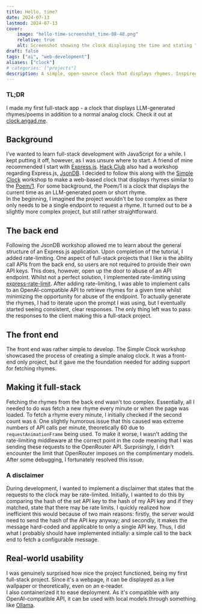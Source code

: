 ```yaml
---
title: Hello, time?
date: 2024-07-13
lastmod: 2024-07-13
cover:
    image: "hello-time-screenshot_time-08-48.png"
    relative: true
    alt: Screenshot showing the clock displaying the time and stating "Daybreak's glow, the hour does show, forty-eight minutes past eight."
draft: false 
tags: ["ai", "web-development"]
aliases: ["clock"]
# categories: ["projects"]
description: A simple, open-source clock that displays rhymes. Inspired by the Hack Club workshops Simple Clock and JsonDB, along with the Poem/1, an "AI rhyming clock".   
---
```

### TL;DR  
I made my first full-stack app - a clock that displays LLM-generated rhymes/poems in addition to a normal analog clock. Check it out at [clock.angad.me](https://clock.angad.me).  
## Background
I’ve wanted to learn full-stack development with JavaScript for a while. I kept putting it off, however, as I was unsure where to start. A friend of mine recommended I start with [Express.js](https://express.js). [Hack Club](https://hackclub.com/) also had a workshop regarding Express.js, [JsonDB](https://workshops.hackclub.com/json_db/). I decided to follow this along with the [Simple Clock](https://workshops.hackclub.com/simple_clock/) workshop to make a web-based clock that displays rhymes similar to the [Poem/1](https://www.kickstarter.com/projects/genmon/poem-1-the-ai-poetry-clock). For some background, the Poem/1 is a clock that displays the current time as an LLM-generated poem or short rhyme.  
In the beginning, I imagined the project wouldn't be too complex as there only needs to be a single endpoint to request a rhyme. It turned out to be a slightly more complex project, but still rather straightforward.  
## The back end  
Following the JsonDB workshop allowed me to learn about the general structure of an Express.js application. Upon completion of the tutorial, I added rate-limiting. One aspect of full-stack projects that I like is the ability call APIs from the back end, so users are not required to provide their own API keys. This does, however, open up the door to abuse of an API endpoint. Whilst not a perfect solution, I implemented rate-limiting using [express-rate-limit](https://www.npmjs.com/package/express-rate-limit). After adding rate-limiting, I was able to implement calls to an OpenAI-compatible API to retrieve rhymes for a given time whilst minimizing the opportunity for abuse of the endpoint.
To actually generate the rhymes, I had to iterate upon the prompt I was using, but I eventually started seeing consistent, clear responses. The only thing left was to pass the responses to the client making this a full-stack project.
## The front end  
The front end was rather simple to develop. The Simple Clock workshop showcased the process of creating a simple analog clock. It was a front-end only project, but it gave me the foundation needed for adding support for fetching rhymes.
## Making it full-stack  
Fetching the rhymes from the back end wasn't too complex. Essentially, all I needed to do was fetch a new rhyme every minute or when the page was loaded. 
To fetch a rhyme every minute, I initially checked if the second count was `0`. One slightly humorous issue that this caused was extreme numbers of API calls per minute, theoretically 60 due to `requestAnimationFrame` being used. To make it worse, I wasn't adding the rate-limiting middleware at the correct point in the code meaning that I was sending these requests to the OpenRouter API. Surprisingly, I didn't encounter the limit that OpenRouter imposes on the complimentary models. After some debugging, I fortunately resolved this issue.
### A disclaimer  
During development, I wanted to implement a disclaimer that states that the requests to the clock may be rate-limited. Initially, I wanted to do this by comparing the hash of the set API key to the hash of my API key and if they matched, state that there may be rate limits. I quickly realized how inefficient this would because of two main reasons: firstly, the server would need to send the hash of the API key anyway; and secondly, it makes the message hard-coded and applicable to only a single API key. Thus, I did what I probably should have implemented initially: a simple call to the back end to fetch a configurable message.  

## Real-world usability  
I was genuinely surprised how nice the project functioned, being my first full-stack project. Since it's a webpage, it can be displayed as a live wallpaper or theoretically, even on an e-reader.  
I also containerized it to ease deployment. As it's compatible with any OpenAI-compatible API, it can be used with local models through something like [Ollama](https://ollama.com/).